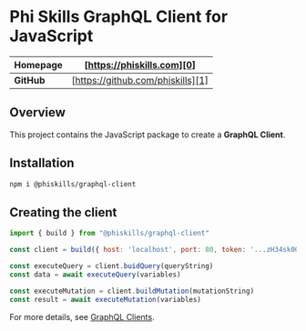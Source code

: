 # Phi Skills GraphQL Client for JavaScript

| **Homepage** | [https://phiskills.com][0]        |
| ------------ | --------------------------------- | 
| **GitHub**   | [https://github.com/phiskills][1] |

## Overview

This project contains the JavaScript package to create a **GraphQL Client**.  

## Installation

```bash
npm i @phiskills/graphql-client
```

## Creating the client

```javascript
import { build } from "@phiskills/graphql-client"

const client = build({ host: 'localhost', port: 80, token: '...zH34sk00wK...' })

const executeQuery = client.buidQuery(queryString)
const data = await executeQuery(variables)

const executeMutation = client.buildMutation(mutationString)
const result = await executeMutation(variables)
```
For more details, see [GraphQL Clients][10].

[0]: https://phiskills.com
[1]: https://github.com/phiskills
[10]: https://graphql.org/graphql-js/graphql-clients/
